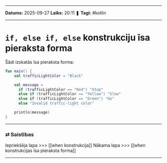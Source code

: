 ___

**Datums:** 2025-09-27
**Laiks:** 20:11
❚ **Tagi:** #kotlin 

---
# `if, else if, else` konstrukciju īsa pieraksta forma

Šādi izskatās īsa pieraksta forma:

```kotlin
fun main() {
    val trafficLightColor = "Black"

    val message = 
      if (trafficLightColor == "Red") "Stop"
      else if (trafficLightColor == "Yellow") "Slow"
      else if (trafficLightColor == "Green") "Go"
      else "Invalid traffic-light color"

    println(message)
}
```

---
### ⇄ Saistības

Iepriekšēja lapa >>> [[when konstrukcija]]
Nākama lapa >>> [[when konstrukcijas īsa pieraksta forma]]

---